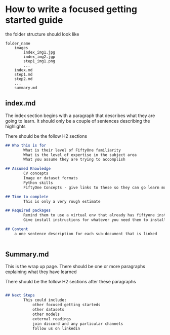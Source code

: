 # How to write a focused getting started guide

the folder structure should look like

```
folder_name
    images
        index_img1.jpg
        index_img2.jgp
        step1_img1.png
        ...
    index.md
    step1.md
    step2.md
    ...
    summary.md
```

## index.md
The index section begins with a paragraph that describes what they are going to learn. It should only be a couple of sentences describing the highlights

There should be the follow H2 sections

```markdown
## Who this is for
        What is their level of FiftyOne familiarity
        What is the level of expertise in the subject area
        What you assume they are trying to accomplish

## Assumed Knowledge
        CV concepts
        Image or dataset formats
        Python skills
        FiftyOne Concepts - give links to these so they can go learn more if they don't have the knowledge

## Time to complete
        This is only a very rough estimate

## Required packages
        Remind them to use a virtual env that already has fiftyone installed
        Give install instructions for whatever you need them to install. They should not hit any "package not installed" errors past this page

## Content
    a one sentence description for each sub-document that is linked
        
```

## Summary.md

This is the wrap up page. There should be one or more paragraphs explaining what they have learned

There should be the follow H2 sections after these paragraphs

```markdown

## Next Steps
        This could include: 
            other focused getting starteds
            other datasets 
            other models
            external readings
            join discord and any particular channels
            follow us on linkedin


```